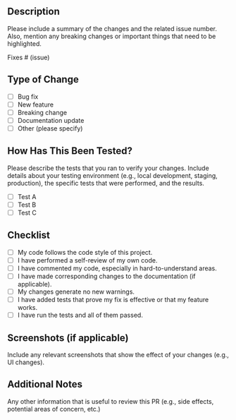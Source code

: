 ## Description

Please include a summary of the changes and the related issue number. Also, mention any breaking changes or important things that need to be highlighted.

Fixes # (issue)

## Type of Change

-   [ ] Bug fix
-   [ ] New feature
-   [ ] Breaking change
-   [ ] Documentation update
-   [ ] Other (please specify)

## How Has This Been Tested?

Please describe the tests that you ran to verify your changes. Include details about your testing environment (e.g., local development, staging, production), the specific tests that were performed, and the results.

-   [ ] Test A
-   [ ] Test B
-   [ ] Test C

## Checklist

-   [ ] My code follows the code style of this project.
-   [ ] I have performed a self-review of my own code.
-   [ ] I have commented my code, especially in hard-to-understand areas.
-   [ ] I have made corresponding changes to the documentation (if applicable).
-   [ ] My changes generate no new warnings.
-   [ ] I have added tests that prove my fix is effective or that my feature works.
-   [ ] I have run the tests and all of them passed.

## Screenshots (if applicable)

Include any relevant screenshots that show the effect of your changes (e.g., UI changes).

## Additional Notes

Any other information that is useful to review this PR (e.g., side effects, potential areas of concern, etc.)
